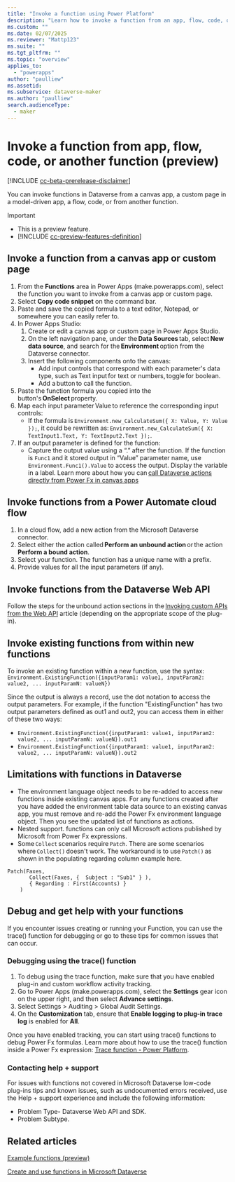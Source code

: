 ```yaml
---
title: "Invoke a function using Power Platform"
description: "Learn how to invoke a function from an app, flow, code, or from another function in Power Apps."
ms.custom: ""
ms.date: 02/07/2025
ms.reviewer: "Mattp123"
ms.suite: ""
ms.tgt_pltfrm: ""
ms.topic: "overview"
applies_to: 
  - "powerapps"
author: "paulliew"
ms.assetid: 
ms.subservice: dataverse-maker
ms.author: "paulliew"
search.audienceType: 
  - maker
---
```

# Invoke a function from app, flow, code, or another function (preview)

[!INCLUDE [cc-beta-prerelease-disclaimer](../../includes/cc-beta-prerelease-disclaimer.md)]

You can invoke functions in Dataverse from a canvas app, a custom page in a model-driven app, a flow, code, or from another function.

> [!IMPORTANT]
>
> - This is a preview feature.
> - [!INCLUDE [cc-preview-features-definition](../../includes/cc-preview-features-definition.md)]

## Invoke a function from a canvas app or custom page

1. From the **Functions** area in Power Apps (make.powerapps.com), select the function you want to invoke from a canvas app or custom page.
1. Select **Copy code snippet** on the command bar.
1. Paste and save the copied formula to a text editor, Notepad, or somewhere you can easily refer to.
1. In Power Apps Studio:
   1. Create or edit a canvas app or custom page in Power Apps Studio.
   1. On the left navigation pane, under the **Data Sources** tab, select **New data source**, and search for the **Environment** option from the Dataverse connector.
   1. Insert the following components onto the canvas:
      - Add input controls that correspond with each parameter's data type, such as Text input for text or numbers, toggle for boolean.
      - Add a button to call the function.
1. Paste the function formula you copied into the button's **OnSelect** property.
1. Map each input parameter Value to reference the corresponding input controls:
   - If the formula is `Environment.new_CalculateSum({ X: Value, Y: Value });`, it could be rewritten as: `Environment.new_CalculateSum({ X: TextInput1.Text, Y: TextInput2.Text });`.
1. If an output parameter is defined for the function: 
   - Capture the output value using a “.” after the function. If the function is `Func1` and it stored output in “Value” parameter name, use `Environment.Func1().Value` to access the output. Display the variable in a label. Learn more about how you can [call Dataverse actions directly from Power Fx in canvas apps](/power-apps/maker/canvas-apps/connections/connection-common-data-service#call-dataverse-actions-directly-in-power-fx)

## Invoke functions from a Power Automate cloud flow

1. In a cloud flow, add a new action from the Microsoft Dataverse connector.
1. Select either the action called **Perform an unbound action** or the action **Perform a bound action**.
1. Select your function. The function has a unique name with a prefix.
1. Provide values for all the input parameters (if any).

## Invoke functions from the Dataverse Web API

Follow the steps for the unbound action sections in the [Invoking custom APIs from the Web API](/power-apps/developer/data-platform/custom-api#invoking-custom-apis-from-the-web-api) article (depending on the appropriate scope of the plug-in).

## Invoke existing functions from within new functions

To invoke an existing function within a new function, use the syntax: `Environment.ExistingFunction({inputParam1: value1, inputParam2: value2, ... inputParamN: valueN})`

Since the output is always a record, use the dot notation to access the output parameters. For example, if the function "ExistingFunction" has two output parameters defined as out1 and out2, you can access them in either of these two ways:  

- `Environment.ExistingFunction({inputParam1: value1, inputParam2: value2, ... inputParamN: valueN}).out1`
- `Environment.ExistingFunction({inputParam1: value1, inputParam2: value2, ... inputParamN: valueN}).out2`

## Limitations with functions in Dataverse

- The environment language object needs to be re-added to access new functions inside existing canvas apps. For any functions created after you have added the environment table data source to an existing canvas app, you must remove and re-add the Power Fx environment language object. Then you see the updated list of functions as actions.
- Nested support. functions can only call Microsoft actions published by Microsoft from Power Fx expressions.
- Some `Collect` scenarios require `Patch`. There are some scenarios where `Collect()` doesn't work. The workaround is to use `Patch()` as shown in the populating regarding column example here.

```powerappsfl
Patch(Faxes,
       Collect(Faxes, {  Subject : "Sub1" } ),
       { Regarding : First(Accounts) }
    )
```

## Debug and get help with your functions

If you encounter issues creating or running your Function, you can use the trace() function for debugging or go to these tips for common issues that can occur.

### Debugging using the trace() function

1. To debug using the trace function, make sure that you have enabled plug-in and custom workflow activity tracking. 
1. Go to Power Apps (make.powerapps.com), select the **Settings** gear icon on the upper right, and then select **Advance settings**.  
1. Select Settings > Auditing > Global Audit Settings.  
1. On the **Customization** tab, ensure that **Enable logging to plug-in trace log** is enabled for **All**.  

Once you have enabled tracking, you can start using trace() functions to debug Power Fx formulas. Learn more about how to use the trace() function inside a Power Fx expression: [Trace function - Power Platform](/power-platform/power-fx/reference/function-trace).

### Contacting help + support

For issues with functions not covered in Microsoft Dataverse low-code plug-ins tips and known issues, such as undocumented errors received, use the Help + support experience and include the following information:

- Problem Type- Dataverse Web API and SDK.
- Problem Subtype.

## Related articles

[Example functions (preview)](functions-examples.md)

[Create and use functions in Microsoft Dataverse](functions-create.md)